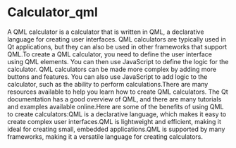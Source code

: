 # Calculator_qml
A QML calculator is a calculator that is written in QML, a declarative language for creating user interfaces. QML calculators are typically used in Qt applications, but they can also be used in other frameworks that support QML.To create a QML calculator, you need to define the user interface using QML elements. You can then use JavaScript to define the logic for the calculator.
QML calculators can be made more complex by adding more buttons and features. You can also use JavaScript to add logic to the calculator, such as the ability to perform calculations.There are many resources available to help you learn how to create QML calculators. The Qt documentation has a good overview of QML, and there are many tutorials and examples available online.Here are some of the benefits of using QML to create calculators:QML is a declarative language, which makes it easy to create complex user interfaces.QML is lightweight and efficient, making it ideal for creating small, embedded applications.QML is supported by many frameworks, making it a versatile language for creating calculators.
